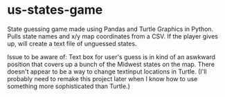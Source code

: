 # us-states-game
State guessing game made using Pandas and Turtle Graphics in Python. Pulls state names and x/y map coordinates from a CSV. If the player gives up, will create a text file of unguessed states.

Issue to be aware of: Text box for user's guess is in kind of an aswkward position that covers up a bunch of the Midwest states on the map. There doesn't appear to be a way to change textinput locations in Turtle. (I'll probably need to remake this project later when I know how to use something more sophisticated than Turtle.)
